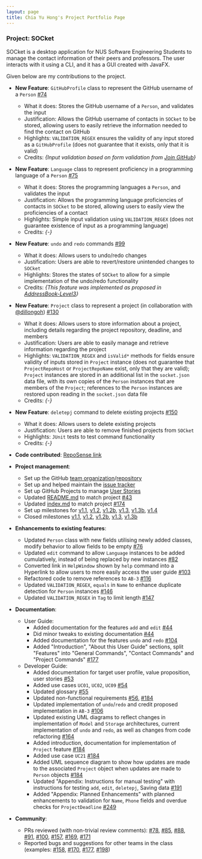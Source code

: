 ```yaml
---
layout: page
title: Chia Yu Hong's Project Portfolio Page
---
```


### Project: SOCket

SOCket is a desktop application for NUS Software Engineering Students to manage the contact information of their peers and professors. The user interacts with it using a CLI, and it has a GUI created with JavaFX.

Given below are my contributions to the project.

* **New Feature**: `GitHubProfile` class to represent the GitHub username of a `Person` [\#74](https://github.com/AY2223S2-CS2103T-T12-4/tp/pull/74)
  * What it does: Stores the GitHub username of a `Person`, and validates the input
  * Justification: Allows the GitHub username of contacts in `SOCket` to be stored, allowing users to easily retrieve the information needed to find the contact on GitHub
  * Highlights: `VALIDATION_REGEX` ensures the validity of any input stored as a `GitHubProfile` (does not guarantee that it exists, only that it is valid)
  * Credits: *{Input validation based on form validation from [Join GitHub](https://github.com/join)}*

* **New Feature**: `Language` class to represent proficiency in a programming language of a `Person` [\#75](https://github.com/AY2223S2-CS2103T-T12-4/tp/pull/75)
  * What it does: Stores the programming languages a `Person`, and validates the input
  * Justification: Allows the programming language proficiencies of contacts in `SOCket` to be stored, allowing users to easily view the proficiencies of a contact
  * Highlights: Simple input validation using `VALIDATION_REGEX` (does not guarantee existence of input as a programming language)
  * Credits: *{-}*

* **New Feature**: `undo` and `redo` commands [\#99](https://github.com/AY2223S2-CS2103T-T12-4/tp/pull/99)
  * What it does: Allows users to undo/redo changes
  * Justification: Users are able to revert/restore unintended changes to `SOCket`
  * Highlights: Stores the states of `SOCket` to allow for a simple implementation of the undo/redo functionality
  * Credits: *{This feature was implemented as proposed in [AddressBook-Level3](https://se-education.org/addressbook-level3/DeveloperGuide.html#proposed-undoredo-feature)}*

* **New Feature**: `Project` class to represent a project (in collaboration with [@dillongoh](https://github.com/dillongoh)) [\#130](https://github.com/AY2223S2-CS2103T-T12-4/tp/pull/130)
  * What it does: Allows users to store information about a project, including details regarding the project repository, deadline, and members
  * Justification: Users are able to easily manage and retrieve information regarding the project
  * Highlights: `VALIDATION_REGEX` and `isValid*` methods for fields ensure validity of inputs stored in `Project` instance (does not guarantee that `ProjectRepoHost` or `ProjectRepoName` exist, only that they are valid); `Project` instances are stored in an additional list in the `socket.json` data file, with its own copies of the `Person` instances that are members of the `Project`; references to the `Person` instances are restored upon reading in the `socket.json` data file
  * Credits: *{-}*

<div style="page-break-after: always;"></div>

* **New Feature**: `deletepj` command to delete existing projects [\#150](https://github.com/AY2223S2-CS2103T-T12-4/tp/pull/150)
  * What it does: Allows users to delete existing projects
  * Justification: Users are able to remove finished projects from `SOCket`
  * Highlights: `JUnit` tests to test command functionality
  * Credits: *{-}*

* **Code contributed**: [RepoSense link](https://nus-cs2103-ay2223s2.github.io/tp-dashboard/?search=chia-yh&breakdown=true)

* **Project management**:
  * Set up the GitHub [team organization](https://github.com/AY2223S2-CS2103T-T12-4)/[repository](https://github.com/AY2223S2-CS2103T-T12-4/tp)
  * Set up and helped maintain the [issue tracker](https://github.com/AY2223S2-CS2103T-T12-4/tp/issues)
  * Set up GitHub Projects to manage [User Stories](https://github.com/orgs/AY2223S2-CS2103T-T12-4/projects/2)
  * Updated [README.md](https://github.com/AY2223S2-CS2103T-T12-4/tp/blob/master/README.md) to match project [\#43](https://github.com/AY2223S2-CS2103T-T12-4/tp/pull/43)
  * Updated [index.md](https://github.com/AY2223S2-CS2103T-T12-4/tp/blob/master/docs/index.md) to match project [#174](https://github.com/AY2223S2-CS2103T-T12-4/tp/pull/174)
  * Set up milestones for [v1.1](https://github.com/AY2223S2-CS2103T-T12-4/tp/milestone/1), [v1.2](https://github.com/AY2223S2-CS2103T-T12-4/tp/milestone/2), [v1.2b](https://github.com/AY2223S2-CS2103T-T12-4/tp/milestone/5), [v1.3](https://github.com/AY2223S2-CS2103T-T12-4/tp/milestone/3), [v1.3b](https://github.com/AY2223S2-CS2103T-T12-4/tp/milestone/6), [v1.4](https://github.com/AY2223S2-CS2103T-T12-4/tp/milestone/4)
  * Closed milestones [v1.1](https://github.com/AY2223S2-CS2103T-T12-4/tp/milestone/1), [v1.2](https://github.com/AY2223S2-CS2103T-T12-4/tp/milestone/2), [v1.2b](https://github.com/AY2223S2-CS2103T-T12-4/tp/milestone/5), [v1.3](https://github.com/AY2223S2-CS2103T-T12-4/tp/milestone/3), [v1.3b](https://github.com/AY2223S2-CS2103T-T12-4/tp/milestone/6)

* **Enhancements to existing features**:
  * Updated `Person` class with new fields utilising newly added classes, modify behavior to allow fields to be empty [\#76](https://github.com/AY2223S2-CS2103T-T12-4/tp/pull/76)
  * Updated `edit` command to allow `Language` instances to be added cumulatively, instead of being replaced by new instances [\#82](https://github.com/AY2223S2-CS2103T-T12-4/tp/pull/82)
  * Converted link in `HelpWindow` shown by `help` command into a Hyperlink to allow users to more easily access the user guide [\#103](https://github.com/AY2223S2-CS2103T-T12-4/tp/pull/103)
  * Refactored code to remove references to `AB-3` [\#116](https://github.com/AY2223S2-CS2103T-T12-4/tp/pull/116)
  * Updated `VALIDATION_REGEX`, `equals` in `Name` to enhance duplicate detection for `Person` instances [\#146](https://github.com/AY2223S2-CS2103T-T12-4/tp/pull/146)
  * Updated `VALIDATION_REGEX` in `Tag` to limit length [\#147](https://github.com/AY2223S2-CS2103T-T12-4/tp/pull/147)

* **Documentation**:
  * User Guide:
    * Added documentation for the features `add` and `edit` [\#44](https://github.com/AY2223S2-CS2103T-T12-4/tp/pull/44)
    * Did minor tweaks to existing documentation [\#44](https://github.com/AY2223S2-CS2103T-T12-4/tp/pull/44)
    * Added documentation for the features `undo` and `redo` [\#104](https://github.com/AY2223S2-CS2103T-T12-4/tp/pull/104)
    * Added "Introduction", "About this User Guide" sections, split "Features" into "General Commands", "Contact Commands" and "Project Commands" [\#177](https://github.com/AY2223S2-CS2103T-T12-4/tp/pull/177)
  * Developer Guide:
    * Added documentation for target user profile, value proposition, user stories [\#53](https://github.com/AY2223S2-CS2103T-T12-4/tp/pull/53)
    * Added use cases `UC01`, `UC02`, `UC09` [\#54](https://github.com/AY2223S2-CS2103T-T12-4/tp/pull/54)
    * Updated glossary [\#55](https://github.com/AY2223S2-CS2103T-T12-4/tp/pull/55)
    * Updated non-functional requirements [\#56](https://github.com/AY2223S2-CS2103T-T12-4/tp/pull/56), [\#184](https://github.com/AY2223S2-CS2103T-T12-4/tp/pull/184)
    * Updated implementation of `undo`/`redo` and credit proposed implementation in `AB-3` [\#106](https://github.com/AY2223S2-CS2103T-T12-4/tp/pull/106)
    * Updated existing UML diagrams to reflect changes in implementation of `Model` and `Storage` architectures, current implementation of `undo` and `redo`, as well as changes from code refactoring [\#164](https://github.com/AY2223S2-CS2103T-T12-4/tp/pull/164)
    * Added introduction, documentation for implementation of `Project` feature [\#184](https://github.com/AY2223S2-CS2103T-T12-4/tp/pull/184)
    * Added use case `UC21` [\#184](https://github.com/AY2223S2-CS2103T-T12-4/tp/pull/184)
    * Added UML sequence diagram to show how updates are made to the associated `Project` object when updates are made to `Person` objects [\#184](https://github.com/AY2223S2-CS2103T-T12-4/tp/pull/184)
    * Updated "Appendix: Instructions for manual testing" with instructions for testing `add`, `edit`, `deletepj`, Saving data [\#191](https://github.com/AY2223S2-CS2103T-T12-4/tp/pull/191)
    * Added "Appendix: Planned Enhancements" with planned enhancements to validation for `Name`, `Phone` fields and overdue checks for `ProjectDeadline` [\#249](https://github.com/AY2223S2-CS2103T-T12-4/tp/pull/249)

* **Community**:
  * PRs reviewed (with non-trivial review comments): [\#78](https://github.com/AY2223S2-CS2103T-T12-4/tp/pull/78), [\#85](https://github.com/AY2223S2-CS2103T-T12-4/tp/pull/85), [\#88](https://github.com/AY2223S2-CS2103T-T12-4/tp/pull/88), [\#91](https://github.com/AY2223S2-CS2103T-T12-4/tp/pull/91), [\#100](https://github.com/AY2223S2-CS2103T-T12-4/tp/pull/100), [\#157](https://github.com/AY2223S2-CS2103T-T12-4/tp/pull/157), [\#169](https://github.com/AY2223S2-CS2103T-T12-4/tp/pull/169), [\#171](https://github.com/AY2223S2-CS2103T-T12-4/tp/pull/171)
  * Reported bugs and suggestions for other teams in the class (examples: [\#158](https://github.com/AY2223S2-CS2103T-W09-2/tp/issues/158), [\#170](https://github.com/AY2223S2-CS2103T-W09-2/tp/issues/170), [\#177](https://github.com/AY2223S2-CS2103T-W09-2/tp/issues/177), [\#198](https://github.com/AY2223S2-CS2103T-W09-2/tp/issues/198))
